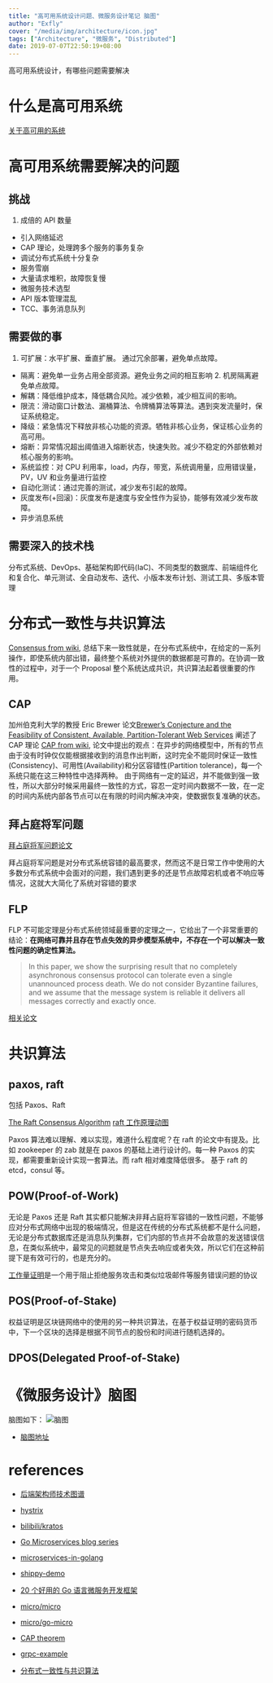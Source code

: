 ```yaml
---
title: "高可用系统设计问题、微服务设计笔记 脑图"
author: "Exfly"
cover: "/media/img/architecture/icon.jpg"
tags: ["Architecture", "微服务", "Distributed"]
date: 2019-07-07T22:50:19+08:00
---
```


高可用系统设计，有哪些问题需要解决

<!--more-->

# 什么是高可用系统

[关于高可用的系统](https://coolshell.cn/articles/17459.html)

# 高可用系统需要解决的问题

## 挑战

1. 成倍的 API 数量

- 引入网络延迟
- CAP 理论，处理跨多个服务的事务复杂
- 调试分布式系统十分复杂
- 服务雪崩
- 大量请求堆积，故障恢复慢
- 微服务技术选型
- API 版本管理混乱
- TCC、事务消息队列

## 需要做的事

1. 可扩展：水平扩展、垂直扩展。 通过冗余部署，避免单点故障。

- 隔离：避免单一业务占用全部资源。避免业务之间的相互影响 2. 机房隔离避免单点故障。
- 解耦：降低维护成本，降低耦合风险。减少依赖，减少相互间的影响。
- 限流：滑动窗口计数法、漏桶算法、令牌桶算法等算法。遇到突发流量时，保证系统稳定。
- 降级：紧急情况下释放非核心功能的资源。牺牲非核心业务，保证核心业务的高可用。
- 熔断：异常情况超出阈值进入熔断状态，快速失败。减少不稳定的外部依赖对核心服务的影响。
- 系统监控：对 CPU 利用率，load，内存，带宽，系统调用量，应用错误量，PV，UV 和业务量进行监控
- 自动化测试：通过完善的测试，减少发布引起的故障。
- 灰度发布(+回滚)：灰度发布是速度与安全性作为妥协，能够有效减少发布故障。
- 异步消息系统

## 需要深入的技术栈

分布式系统、DevOps、基础架构即代码(IaC)、不同类型的数据库、前端组件化和复合化、单元测试、全自动发布、迭代、小版本发布计划、测试工具、多版本管理

# 分布式一致性与共识算法

[Consensus from wiki](<https://en.wikipedia.org/wiki/Consensus_(computer_science)>), 总结下来一致性就是，在分布式系统中，在给定的一系列操作，即使系统内部出错，最终整个系统对外提供的数据都是可靠的。在协调一致性的过程中，对于一个 Proposal 整个系统达成共识，共识算法起着很重要的作用。

## CAP

加州伯克利大学的教授 Eric Brewer 论文[Brewer’s Conjecture and the Feasibility of Consistent, Available, Partition-Tolerant Web Services](http://citeseerx.ist.psu.edu/viewdoc/download?doi=10.1.1.67.6951&rep=rep1&type=pdf) 阐述了 CAP 理论 [CAP from wiki](https://en.wikipedia.org/wiki/CAP_theorem), 论文中提出的观点：在异步的网络模型中，所有的节点由于没有时钟仅仅能根据接收到的消息作出判断，这时完全不能同时保证一致性(Consistency)、可用性(Availability)和分区容错性(Partition tolerance)，每一个系统只能在这三种特性中选择两种。
由于网络有一定的延迟，并不能做到强一致性，所以大部分时候采用最终一致性的方式，容忍一定时间内数据不一致，在一定的时间内系统内部各节点可以在有限的时间内解决冲突，使数据恢复准确的状态。

## 拜占庭将军问题

[拜占庭将军问题论文](https://web.archive.org/web/20170205142845/http://lamport.azurewebsites.net/pubs/byz.pdf)

拜占庭将军问题是对分布式系统容错的最高要求，然而这不是日常工作中使用的大多数分布式系统中会面对的问题，我们遇到更多的还是节点故障宕机或者不响应等情况，这就大大简化了系统对容错的要求

## FLP

FLP 不可能定理是分布式系统领域最重要的定理之一，它给出了一个非常重要的结论：**在网络可靠并且存在节点失效的异步模型系统中，不存在一个可以解决一致性问题的确定性算法。**

> In this paper, we show the surprising result that no completely asynchronous consensus protocol can tolerate even a single unannounced process death. We do not consider Byzantine failures, and we assume that the message system is reliable it delivers all messages correctly and exactly once.

[相关论文](https://groups.csail.mit.edu/tds/papers/Lynch/jacm85.pdf)

# 共识算法

## paxos, raft

包括 Paxos、Raft

[The Raft Consensus Algorithm](https://raft.github.io/)
[raft 工作原理动图](http://thesecretlivesofdata.com/raft/)

Paxos 算法难以理解、难以实现，难道什么程度呢？在 raft 的论文中有提及。比如 zookeeper 的 zab 就是在 paxos 的基础上进行设计的。每一种 Paxos 的实现，都需要重新设计实现一套算法。而 raft 相对难度降低很多。
基于 raft 的 etcd，consul 等。

## POW(Proof-of-Work)

无论是 Paxos 还是 Raft 其实都只能解决非拜占庭将军容错的一致性问题，不能够应对分布式网络中出现的极端情况，但是这在传统的分布式系统都不是什么问题，无论是分布式数据库还是消息队列集群，它们内部的节点并不会故意的发送错误信息，在类似系统中，最常见的问题就是节点失去响应或者失效，所以它们在这种前提下是有效可行的，也是充分的。

[工作量证明](https://en.wikipedia.org/wiki/Proof-of-work_system)是一个用于阻止拒绝服务攻击和类似垃圾邮件等服务错误问题的协议

## POS(Proof-of-Stake)

权益证明是区块链网络中的使用的另一种共识算法，在基于权益证明的密码货币中，下一个区块的选择是根据不同节点的股份和时间进行随机选择的。

## DPOS(Delegated Proof-of-Stake)

# 《微服务设计》脑图

脑图如下：
![脑图](https://github.com/ExFly/CsLearning/raw/master/NoteBookForDevelop/%E4%B9%A6%E7%AC%94%E8%AE%B0/%E5%BE%AE%E6%9C%8D%E5%8A%A1%E8%AE%BE%E8%AE%A1/%E5%BE%AE%E6%9C%8D%E5%8A%A1%E8%AE%BE%E8%AE%A1.png)

- [脑图地址](https://github.com/ExFly/CsLearning/tree/master/NoteBookForDevelop/%E4%B9%A6%E7%AC%94%E8%AE%B0/%E5%BE%AE%E6%9C%8D%E5%8A%A1%E8%AE%BE%E8%AE%A1)

# references

- [后端架构师技术图谱](https://github.com/xingshaocheng/architect-awesome/blob/master/README.md)
- [hystrix](https://github.com/Netflix/Hystrix/wiki)
- [bilibili/kratos](https://github.com/bilibili/kratos)

- [Go Microservices blog series](https://callistaenterprise.se/blogg/teknik/2017/02/17/go-blog-series-part1/)
- [microservices-in-golang](https://ewanvalentine.io/microservices-in-golang-part-1/)
- [shippy-demo](https://github.com/EwanValentine/shippy/tree/master/user-service)
- [20 个好用的 Go 语言微服务开发框架](https://zhuanlan.zhihu.com/p/52778237)
- [micro/micro](https://github.com/micro/micro/)
- [micro/go-micro](https://github.com/micro/go-micro)
- [CAP theorem](https://en.wikipedia.org/wiki/CAP_theorem)
- [grpc-example](https://github.com/gogo/grpc-example)
- [分布式一致性与共识算法](https://draveness.me/consensus)
